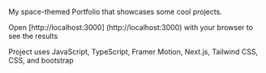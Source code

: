My space-themed Portfolio that showcases some cool projects.

Open [http://localhost:3000] (http://localhost:3000) with your browser to see the results 

Project uses JavaScript, TypeScript, Framer Motion, Next.js, Tailwind CSS, CSS, and bootstrap 
